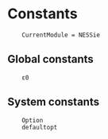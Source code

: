 # Constants
```@meta
    CurrentModule = NESSie
```

## Global constants
```@docs
    ε0
```

## System constants
```@docs
    Option
    defaultopt
```
